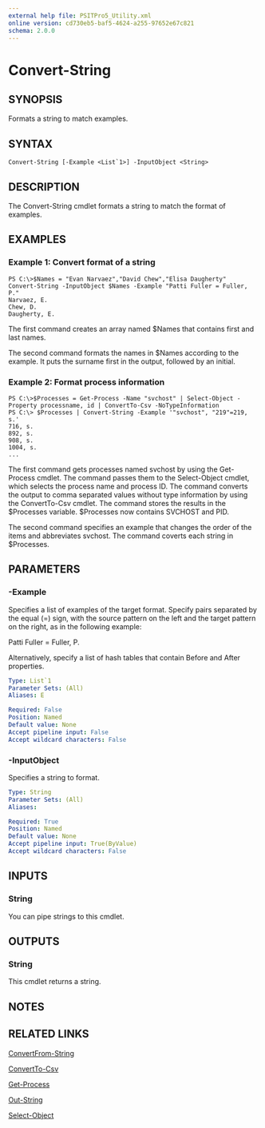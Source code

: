 ```yaml
---
external help file: PSITPro5_Utility.xml
online version: cd730eb5-baf5-4624-a255-97652e67c821
schema: 2.0.0
---
```


# Convert-String
## SYNOPSIS
Formats a string to match examples.

## SYNTAX

```
Convert-String [-Example <List`1>] -InputObject <String>
```

## DESCRIPTION
The Convert-String cmdlet formats a string to match the format of examples.

## EXAMPLES

### Example 1: Convert format of a string
```
PS C:\>$Names = "Evan Narvaez","David Chew","Elisa Daugherty"
Convert-String -InputObject $Names -Example "Patti Fuller = Fuller, P."
Narvaez, E. 
Chew, D. 
Daugherty, E.
```

The first command creates an array named $Names that contains first and last names.

The second command formats the names in $Names according to the example.
It puts the surname first in the output, followed by an initial.

### Example 2: Format process information
```
PS C:\>$Processes = Get-Process -Name "svchost" | Select-Object -Property processname, id | ConvertTo-Csv -NoTypeInformation
PS C:\> $Processes | Convert-String -Example '"svchost", "219"=219, s.'
716, s. 
892, s. 
908, s. 
1004, s.
...
```

The first command gets processes named svchost by using the Get-Process cmdlet.
The command passes them to the Select-Object cmdlet, which selects the process name and process ID.
The command converts the output to comma separated values without type information by using the ConvertTo-Csv cmdlet.
The command stores the results in the $Processes variable.
$Processes now contains SVCHOST and PID.

The second command specifies an example that changes the order of the items and abbreviates svchost.
The command coverts each string in $Processes.

## PARAMETERS

### -Example
Specifies a list of examples of the target format.
Specify pairs separated by the equal (=) sign, with the source pattern on the left and the target pattern on the right, as in the following example: 

Patti Fuller = Fuller, P.

Alternatively, specify a list of hash tables that contain Before and After properties.

```yaml
Type: List`1
Parameter Sets: (All)
Aliases: E

Required: False
Position: Named
Default value: None
Accept pipeline input: False
Accept wildcard characters: False
```

### -InputObject
Specifies a string to format.

```yaml
Type: String
Parameter Sets: (All)
Aliases: 

Required: True
Position: Named
Default value: None
Accept pipeline input: True(ByValue)
Accept wildcard characters: False
```

## INPUTS

### String
You can pipe strings to this cmdlet.

## OUTPUTS

### String
This cmdlet returns a string.

## NOTES

## RELATED LINKS

[ConvertFrom-String](cd730eb5-baf5-4624-a255-97652e67c821)

[ConvertTo-Csv](02cf7085-f243-45ed-b803-da0466fd6085)

[Get-Process](b30db241-c0f6-40d3-ab3b-ab86342b36c1)

[Out-String](d4502a29-2351-4580-b456-fb75280fedb4)

[Select-Object](2f182056-7955-4b77-9c58-64ab4a680074)

